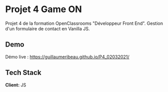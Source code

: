 # Projet 4 Game ON

Projet 4 de la formation OpenClassrooms "Développeur Front End". 
Gestion d'un formulaire de contact en Vanilla JS.


## Demo

Démo live : https://guillaumeribeau.github.io/P4_02032021/


## Tech Stack

**Client:** JS


